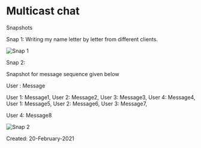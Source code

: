 # Multicast chat

Snapshots

Snap 1: Writing my name letter by letter from different clients.

![Snap 1](https://github.com/Kashyap-Nirmal/Practice_Modules/blob/master/Java/Multicast%20chat/Screenshot%20(1338).png)

Snap 2: 

Snapshot for message sequence given below

User  : Message

User 1: Message1,
 User 2: Message2,
 User 3: Message3,
 User 4: Message4,
 User 1: Message5,
 User 2: Message6,
 User 3: Message7,
 
 User 4: Message8

![Snap 2](https://github.com/Kashyap-Nirmal/Practice_Modules/blob/master/Java/Multicast%20chat/Screenshot%20(1339).png)

Created: 20-February-2021
